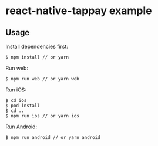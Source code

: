 # react-native-tappay example

## Usage

Install dependencies first:

```
$ npm install // or yarn
```

Run web:

```
$ npm run web // or yarn web
```

Run iOS:


```
$ cd ios
$ pod install
$ cd ..
$ npm run ios // or yarn ios
```

Run Android:


```
$ npm run android // or yarn android
```